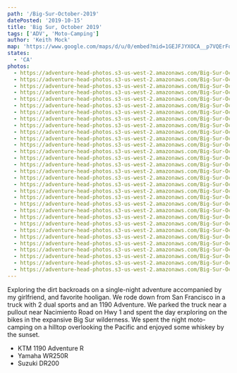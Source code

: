 ```yaml
---
path: '/Big-Sur-October-2019'
datePosted: '2019-10-15'
title: 'Big Sur, October 2019'
tags: ['ADV', 'Moto-Camping']
author: 'Keith Mock'
map: 'https://www.google.com/maps/d/u/0/embed?mid=1GEJFJYXOCA__p7VQErFqNdeF8ZUwuCaD'
states:
  - 'CA'
photos:
  - https://adventure-head-photos.s3-us-west-2.amazonaws.com/Big-Sur-October-2019/IMG_3285.jpeg
  - https://adventure-head-photos.s3-us-west-2.amazonaws.com/Big-Sur-October-2019/IMG_0032.jpeg
  - https://adventure-head-photos.s3-us-west-2.amazonaws.com/Big-Sur-October-2019/IMG_0053.jpeg
  - https://adventure-head-photos.s3-us-west-2.amazonaws.com/Big-Sur-October-2019/IMG_0056.jpeg
  - https://adventure-head-photos.s3-us-west-2.amazonaws.com/Big-Sur-October-2019/IMG_0063.jpeg
  - https://adventure-head-photos.s3-us-west-2.amazonaws.com/Big-Sur-October-2019/IMG_0072.jpeg
  - https://adventure-head-photos.s3-us-west-2.amazonaws.com/Big-Sur-October-2019/IMG_0074.jpeg
  - https://adventure-head-photos.s3-us-west-2.amazonaws.com/Big-Sur-October-2019/IMG_0076.jpeg
  - https://adventure-head-photos.s3-us-west-2.amazonaws.com/Big-Sur-October-2019/IMG_0087.jpeg
  - https://adventure-head-photos.s3-us-west-2.amazonaws.com/Big-Sur-October-2019/IMG_0091.jpeg
  - https://adventure-head-photos.s3-us-west-2.amazonaws.com/Big-Sur-October-2019/IMG_0096.jpeg
  - https://adventure-head-photos.s3-us-west-2.amazonaws.com/Big-Sur-October-2019/IMG_0097.jpeg
  - https://adventure-head-photos.s3-us-west-2.amazonaws.com/Big-Sur-October-2019/IMG_0103.jpeg
  - https://adventure-head-photos.s3-us-west-2.amazonaws.com/Big-Sur-October-2019/IMG_0104.jpeg
  - https://adventure-head-photos.s3-us-west-2.amazonaws.com/Big-Sur-October-2019/IMG_0120.jpeg
  - https://adventure-head-photos.s3-us-west-2.amazonaws.com/Big-Sur-October-2019/IMG_0124.jpeg
  - https://adventure-head-photos.s3-us-west-2.amazonaws.com/Big-Sur-October-2019/IMG_0137.jpeg
  - https://adventure-head-photos.s3-us-west-2.amazonaws.com/Big-Sur-October-2019/IMG_0152.jpeg
  - https://adventure-head-photos.s3-us-west-2.amazonaws.com/Big-Sur-October-2019/IMG_3287.jpeg
  - https://adventure-head-photos.s3-us-west-2.amazonaws.com/Big-Sur-October-2019/IMG_3288.jpeg
  - https://adventure-head-photos.s3-us-west-2.amazonaws.com/Big-Sur-October-2019/IMG_3289.jpeg
  - https://adventure-head-photos.s3-us-west-2.amazonaws.com/Big-Sur-October-2019/IMG_3291.jpeg
  - https://adventure-head-photos.s3-us-west-2.amazonaws.com/Big-Sur-October-2019/IMG_3292.jpeg
  - https://adventure-head-photos.s3-us-west-2.amazonaws.com/Big-Sur-October-2019/IMG_3293.jpeg
  - https://adventure-head-photos.s3-us-west-2.amazonaws.com/Big-Sur-October-2019/IMG_3294.jpeg
  - https://adventure-head-photos.s3-us-west-2.amazonaws.com/Big-Sur-October-2019/IMG_3296.jpeg
  - https://adventure-head-photos.s3-us-west-2.amazonaws.com/Big-Sur-October-2019/IMG_3297.jpeg
  - https://adventure-head-photos.s3-us-west-2.amazonaws.com/Big-Sur-October-2019/IMG_3298.jpeg
  - https://adventure-head-photos.s3-us-west-2.amazonaws.com/Big-Sur-October-2019/IMG_3206.jpeg
  - https://adventure-head-photos.s3-us-west-2.amazonaws.com/Big-Sur-October-2019/IMG_3207.jpeg
  - https://adventure-head-photos.s3-us-west-2.amazonaws.com/Big-Sur-October-2019/IMG_3242.jpeg
---
```


Exploring the dirt backroads on a single-night adventure accompanied by my girlfriend, and favorite hooligan. We rode down from San Francisco in a truck with 2 dual sports and an 1190 Adventure. We parked the truck near a pullout near Nacimiento Road on Hwy 1 and spent the day erxploring on the bikes in the expansive Big Sur wilderness. We spent the night moto-camping on a hilltop overlooking the Pacific and enjoyed some whiskey by the sunset.

- KTM 1190 Adventure R
- Yamaha WR250R
- Suzuki DR200
